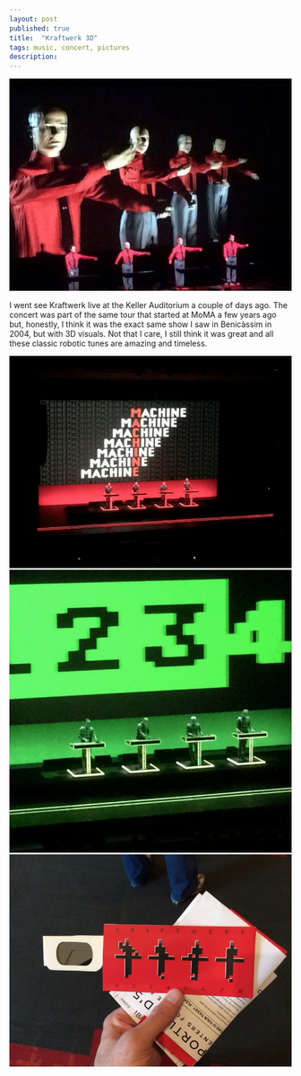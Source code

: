 ```yaml
---
layout: post
published: true
title:  "Kraftwerk 3D"
tags: music, concert, pictures
description: 
---
```


![kraftwerk 3d](/images/kraftwerk_1.jpg)

I went see Kraftwerk live at the Keller Auditorium a couple of days ago. The concert was part of the same tour that started at MoMA a few years ago but, honestly, I think it was the exact same show I saw in Benicàssim in 2004, but with 3D visuals. Not that I care, I still think it was great and all these classic robotic tunes are amazing and timeless.

<!--more-->
![kraftwerk 3d](/images/kraftwerk_2.jpg)
![kraftwerk 3d](/images/kraftwerk_3.jpg)
![kraftwerk 3d](/images/kraftwerk_4.jpg)
